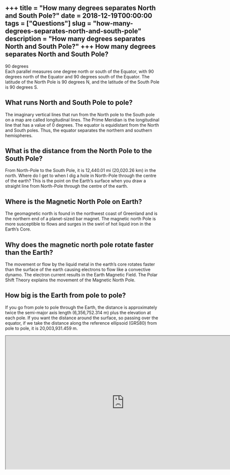 +++
title = "How many degrees separates North and South Pole?"
date = 2018-12-19T00:00:00
tags = ["Questions"]
slug = "how-many-degrees-separates-north-and-south-pole"
description = "How many degrees separates North and South Pole?"
+++
How many degrees separates North and South Pole?
------------------------------------------------

90 degrees  
Each parallel measures one degree north or south of the Equator, with 90 degrees north of the Equator and 90 degrees south of the Equator. The latitude of the North Pole is 90 degrees N, and the latitude of the South Pole is 90 degrees S.

What runs North and South Pole to pole?
---------------------------------------

The imaginary vertical lines that run from the North pole to the South pole on a map are called longitudinal lines. The Prime Meridian is the longitudinal line that has a value of 0 degrees. The equator is equidistant from the North and South poles. Thus, the equator separates the northern and southern hemispheres.

What is the distance from the North Pole to the South Pole?
-----------------------------------------------------------

From North-Pole to the South Pole, it is 12,440.01 mi (20,020.26 km) in the north. Where do I get to when I dig a hole in North-Pole through the centre of the earth? This is the point on the Earth’s surface when you draw a straight line from North-Pole through the centre of the earth.

Where is the Magnetic North Pole on Earth?
------------------------------------------

The geomagnetic north is found in the northwest coast of Greenland and is the northern end of a planet-sized bar magnet. The magnetic north Pole is more susceptible to flows and surges in the swirl of hot liquid iron in the Earth’s Core.

Why does the magnetic north pole rotate faster than the Earth?
--------------------------------------------------------------

The movement or flow by the liquid metal in the earth’s core rotates faster than the surface of the earth causing electrons to flow like a convective dynamo. The electron current results in the Earth Magnetic Field. The Polar Shift Theory explains the movement of the Magnetic North Pole.

How big is the Earth from pole to pole?
---------------------------------------

If you go from pole to pole through the Earth, the distance is approximately twice the semi-major axis length (6,356,752.314 m) plus the elevation at each pole. If you want the distance around the surface, so passing over the equator, if we take the distance along the reference ellipsoid (GRS80) from pole to pole, it is 20,003,931.459 m.

<iframe allow="accelerometer; autoplay; clipboard-write; encrypted-media; gyroscope; picture-in-picture" allowfullscreen="" class="__youtube_prefs__  epyt-is-override  no-lazyload" data-no-lazy="1" data-origheight="433" data-origwidth="770" data-skipgform_ajax_framebjll="" height="433" id="_ytid_27635" loading="lazy" src="https://www.youtube.com/embed/a22fYMe-6uw?enablejsapi=1&autoplay=0&cc_load_policy=0&cc_lang_pref=&iv_load_policy=1&loop=0&modestbranding=0&rel=1&fs=1&playsinline=0&autohide=2&theme=dark&color=red&controls=1&" title="YouTube player" width="770"></iframe>